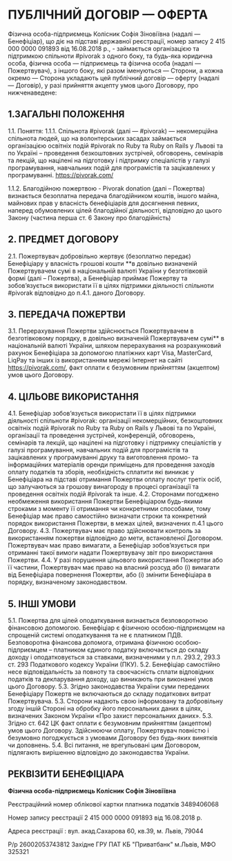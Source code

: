 # ПУБЛІЧНИЙ ДОГОВІР — ОФЕРТА
Фізична особа-підприємець Колісник Софія Зіновіївна (надалі — Бенефіціар), що діє на підставі державної реєстрації, номер запису 2 415 000 0000 091893 від 16.08.2018 р., - займається організацією та підтримкою спільноти #pivorak з одного боку,
та будь-яка юридична особа, фізична особа — підприємець та фізична особа (надалі — Пожертвувач), з іншого боку, які разом іменуються — Сторони, а кожна окремо — Сторона
укладають цей публічний договір — оферту (надалі — Договір), у разі прийняття акцепту умов цього Договору, про нижченаведене:

## 1.ЗАГАЛЬНІ ПОЛОЖЕННЯ
 1.1. Поняття:
 1.1.1. Cпільнота #pivorak (далі — #pivorak) — некомерційна спільнота людей, що на волонтерських засадах займається організацією освітніх подій #pivorak по Ruby та Ruby on Rails у Львові та по Україні – проведення безкоштовних зустрічей, обговорень, семінарів та лекцій, що націлені на підготовку і підтримку спеціалістів у галузі програмування, навчальних подій для програмістів та зацікавлених у програмуванні. https://pivorak.com/

1.1.2. Благодійною пожертвою - Pivorak donation (далі – Пожертва) визнається безоплатна передача благодійником коштів, іншого майна, майнових прав у власність бенефіціарів для досягнення певних, наперед обумовлених цілей благодійної діяльності, відповідно до цього Закону (частина перша ст. 6 Закону про благодійність)

## 2. ПРЕДМЕТ ДОГОВОРУ
2.1. Пожертвувач добровільно жертвує (безоплатно передає) Бенефіціару у власність грошові кошти **в довільно визначеній Пожертвувачем сумі в національній валюті України у безготівковій формі (далі – Пожертва), а Бенефіціар приймає Пожертву та зобов’язується використати її в цілях підтримки діяльності спільноти #pivorak відповідно до п.4.1. даного Договору.

## 3. ПЕРЕДАЧА ПОЖЕРТВИ
3.1. Перерахування Пожертви здійснюється Пожертвувачем в безготівковому порядку, в довільно визначеній Пожертвувачем сумі** в національній валюті України, шляхом перерахування на розрахунковий рахунок Бенефіціара за допомогою платiжних карт Visa, MasterCard, LiqPay та інших iз використанням мережi Інтернет на сайті https://pivorak.com/, факт оплати є безумовним прийняттям (акцептом) умов цього Договору.

## 4. ЦІЛЬОВЕ ВИКОРИСТАННЯ
4.1. Бенефіціар зобов’язується використати її в цілях підтримки діяльності спільноти #pivorak:
організації некомерційних, безкоштовних освітніх подій #pivorak по Ruby та Ruby on Rails у Львові та по Україні,
організації та проведення зустрічей, конференцій, обговорень, семінарів та лекцій, що націлені на підготовку і підтримку спеціалістів у галузі програмування, навчальних подій для програмістів та зацікавлених у програмуванні
друку та виготовлення промо- та інформаційних матеріалів
оренди приміщень для проведення заходів
оплату податків та зборів, необхідність сплатити які виникає у Бенефіціара на підставі отримання Пожертви
оплату послуг третіх осіб, що залучаються за грошову винагороду в процесі організації та проведення освітніх подій #pivorak та інше.
4.2. Сторонами погоджено необмеження використання Пожертви Бенефіціаром будь-якими строками з моменту її отримання чи конкретними способами, тому Бенефіціар має право самостійно визначати строки та конкретний порядок використання Пожертви, в межах цілей, визначених п.4.1 цього Договору.
4.3. Пожертвувач має право здійснювати контроль за використанням пожертви відповідно до мети, встановленої Договором. Пожертвувач має право вимагати, а Бенефіціар зобов’язується при отриманні такої вимоги надати Пожертвувачу звіт про використання Пожертви.
4.4. У разі порушення цільового використання Пожертви або її частини, Пожертвувач має право на власний розсуд або (і) вимагати від Бенефіціара повернення Пожертви, або (і) змінити Бенефіціара в порядку, визначеному законодавством.



## 5. ІНШІ УМОВИ
5.1. Пожертва для цілей оподаткування визнається безповоротною фінансовою допомогою. Бенефіціар є фізичною особою-підприємцем на спрощеній системі оподаткування та не є платником ПДВ. Безповоротна фінансова допомога, отримана фізичною особою-підприємцем – платником єдиного податку включається до складу доходу і оподатковується за ставками, визначеними у п.п. 293.2, 293.3 ст. 293 Податкового кодексу України (ПКУ).
5.2. Бенефіціар самостійно несе відповідальність за повноту та своєчасність сплати відповідних податків та декларування доходу, що виникають при виконанні умов цього Договору.
5.3. Згідно законодавства України суми переданих Бенефіціару Пожертв не включаються до складу податкових витрат Пожертвувача.
5.3. Сторони надають свою інформовану та добровільну згоду іншій Стороні на обробку його персональних даних в цілях, визначених Законом України «Про захист персональних даних».
5.3. Згідно ст. 642 ЦК факт оплати є безумовним прийняттям (акцептом) умов цього Договору. Здійснюючи оплату, Пожертвувач повністю і безумовно погоджується з умовами Договору без будь-яких винятків чи доповнень.
5.4. Всі питання, не врегульовані цим Договором, підлягають вирішенню відповідно до законодавства України.

## РЕКВІЗИТИ БЕНЕФІЦІАРА

**Фізична особа-підприємець Колісник Софія Зіновіївна**

Реєстраційний номер облікової картки платника податків 3489406068

Номер запису реєстрації 2 415 000 0000 091893 від 16.08.2018 р.

Адреса реєстрації : вул. акад.Сахарова 60, кв.39, м. Львів, 79044

Р/р 26002053743812 Західне ГРУ ПАТ КБ "Приватбанк" м.Львів, МФО 325321
